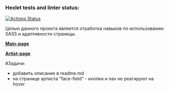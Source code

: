 ### Hexlet tests and linter status:
[![Actions Status](https://github.com/k1ntsugi1/layout-designer-project-lvl2/workflows/hexlet-check/badge.svg)](https://github.com/k1ntsugi1/layout-designer-project-lvl2/actions)

Целью данного проекта является отработка навыков по использованию SASS и адаптивности страницы.

[**Main-page**](https://used-door.surge.sh/)

[**Artist-page**](https://comfortable-wax.surge.sh/)

#Задачи:
- добавить описание в readme.md
- на странице артиста "face-field" - кнопки и nav не реагируют на hover
